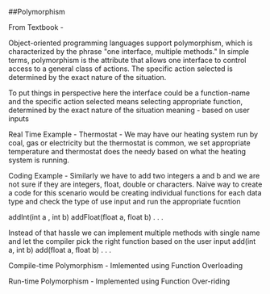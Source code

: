##Polymorphism

From Textbook -

<p>
Object-oriented programming languages support polymorphism, which is characterized by the phrase
"one interface, multiple methods." In simple terms, polymorphism is the attribute that allows one
interface to control access to a general class of actions. The specific action selected is
determined by the exact nature of the situation.
</p>

<p>
To put things in perspective here the interface could be a function-name and the specific action selected
means selecting appropriate function, determined by the exact nature of the situation meaning - based on user inputs
</p>

<p>
Real Time Example - Thermostat - We may have our heating system run by coal, gas or electricity but the thermostat is common,
we set appropriate temperature and thermostat does the needy based on what the heating system is running.
<You can think of some more examples and contribute here>
</p>

<p>
Coding Example - Similarly we have to add two integers a and b and we are not sure if they are integers, float, double or characters.
Naive way to create a code for this scenario would be creating individual functions for each data type and check the type of use input
and run the appropriate fucntion

addInt(int a , int b)
addFloat(float a, float b)
.
.
.

Instead of that hassle we can implement multiple methods with single name and let the compiler pick the right function based on the user input
add(int a, int b)
add(float a, float b)
.
.
.

</p>
<p>
Compile-time Polymorphism - Imlemented using Function Overloading

Run-time Polymorphism - Implemented using Function Over-riding
